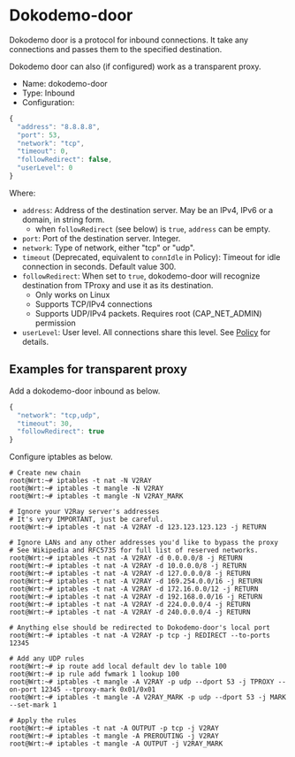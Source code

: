 # Dokodemo-door

Dokodemo door is a protocol for inbound connections. It take any connections and passes them to the specified destination.

Dokodemo door can also (if configured) work as a transparent proxy.

* Name: dokodemo-door
* Type: Inbound
* Configuration:

```javascript
{
  "address": "8.8.8.8",
  "port": 53,
  "network": "tcp",
  "timeout": 0,
  "followRedirect": false,
  "userLevel": 0
}
```

Where:

* `address`: Address of the destination server. May be an IPv4, IPv6 or a domain, in string form.
  * when `followRedirect` (see below) is `true`, `address` can be empty.
* `port`: Port of the destination server. Integer.
* `network`: Type of network, either "tcp" or "udp".
* `timeout` (Deprecated, equivalent to `connIdle` in Policy): Timeout for idle connection in seconds. Default value 300.
* `followRedirect`: When set to `true`, dokodemo-door will recognize destination from TProxy and use it as its destination.
  * Only works on Linux
  * Supports TCP/IPv4 connections
  * Supports UDP/IPv4 packets. Requires root (CAP\_NET\_ADMIN) permission
* `userLevel`: User level. All connections share this level. See [Policy](../policy.md) for details.

## Examples for transparent proxy

Add a dokodemo-door inbound as below.

```javascript
{
  "network": "tcp,udp",
  "timeout": 30,
  "followRedirect": true
}
```

Configure iptables as below.

```plain
# Create new chain
root@Wrt:~# iptables -t nat -N V2RAY
root@Wrt:~# iptables -t mangle -N V2RAY
root@Wrt:~# iptables -t mangle -N V2RAY_MARK

# Ignore your V2Ray server's addresses
# It's very IMPORTANT, just be careful.
root@Wrt:~# iptables -t nat -A V2RAY -d 123.123.123.123 -j RETURN

# Ignore LANs and any other addresses you'd like to bypass the proxy
# See Wikipedia and RFC5735 for full list of reserved networks.
root@Wrt:~# iptables -t nat -A V2RAY -d 0.0.0.0/8 -j RETURN
root@Wrt:~# iptables -t nat -A V2RAY -d 10.0.0.0/8 -j RETURN
root@Wrt:~# iptables -t nat -A V2RAY -d 127.0.0.0/8 -j RETURN
root@Wrt:~# iptables -t nat -A V2RAY -d 169.254.0.0/16 -j RETURN
root@Wrt:~# iptables -t nat -A V2RAY -d 172.16.0.0/12 -j RETURN
root@Wrt:~# iptables -t nat -A V2RAY -d 192.168.0.0/16 -j RETURN
root@Wrt:~# iptables -t nat -A V2RAY -d 224.0.0.0/4 -j RETURN
root@Wrt:~# iptables -t nat -A V2RAY -d 240.0.0.0/4 -j RETURN

# Anything else should be redirected to Dokodemo-door's local port
root@Wrt:~# iptables -t nat -A V2RAY -p tcp -j REDIRECT --to-ports 12345

# Add any UDP rules
root@Wrt:~# ip route add local default dev lo table 100
root@Wrt:~# ip rule add fwmark 1 lookup 100
root@Wrt:~# iptables -t mangle -A V2RAY -p udp --dport 53 -j TPROXY --on-port 12345 --tproxy-mark 0x01/0x01
root@Wrt:~# iptables -t mangle -A V2RAY_MARK -p udp --dport 53 -j MARK --set-mark 1

# Apply the rules
root@Wrt:~# iptables -t nat -A OUTPUT -p tcp -j V2RAY
root@Wrt:~# iptables -t mangle -A PREROUTING -j V2RAY
root@Wrt:~# iptables -t mangle -A OUTPUT -j V2RAY_MARK
```
